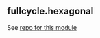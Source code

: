 ## fullcycle.hexagonal

See [repo for this module](https://github.com/codeedu/fc2-arquitetura-hexagonal)